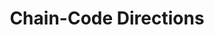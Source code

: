 ---
types: "word"

title: "Chain-Code Directions"

categories: ['']

tags: ['Chain', 'Code', 'Directions']

arabic: 'ترميزات اتجاهات السلسلة'

arexps: []

enwords: ['Chain-Code Directions']

enexps: []

arlexicons: 'ر'

enlexicons: 'C'

authors: ['Ruqayya Roshdy']

translators: ['']

citations: 'تطبيقات الذكاء الاصطناعي في خدمة اللغة العربية'

sources: 'مركز الملك عبدالله بن عبدالعزيز الدولي لخدمة اللغة العربية'

word: "true"

slug: ""
---